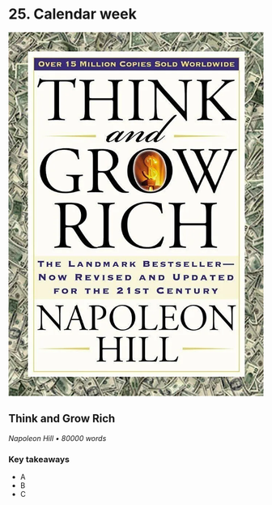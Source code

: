 # 25. Calendar week

![Think and Grow Rich](../assets/covers/thinkAndGrow.webp)

## Think and Grow Rich

<p class="text-gray-light">
    <em>Napoleon Hill • 80000 words</em>
</p>

<h3>Key takeaways</h3>

-   A
-   B
-   C

